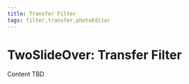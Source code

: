 ```yaml
---
title: Transfer Filter
tags: filter,transfer,photoEditor
---
```


# TwoSlideOver: Transfer Filter

Content TBD
